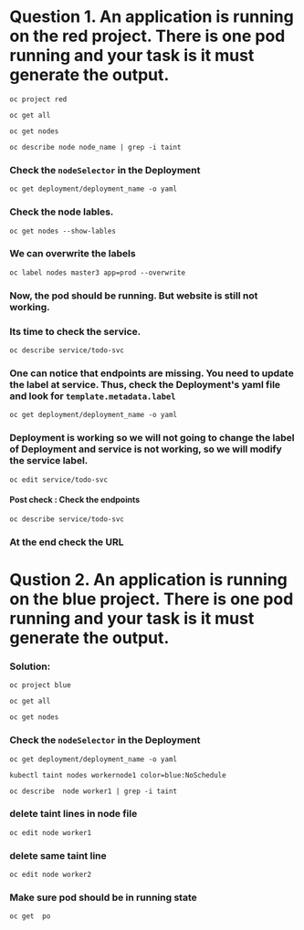 # Question 1. An application is running on the red project. There is one pod running and your task is it must generate the output.

```
oc project red
```
```
oc get all
```

```
oc get nodes
```

```
oc describe node node_name | grep -i taint
```

### Check the `nodeSelector` in the Deployment
```
oc get deployment/deployment_name -o yaml 
```

### Check the node lables.
```
oc get nodes --show-lables
```

### We can overwrite the labels 

```
oc label nodes master3 app=prod --overwrite 
```

### Now, the pod should be running. But website is still not working. 
### Its time to check the service.

```
oc describe service/todo-svc
```

### One can notice that endpoints are missing. You need to update the label at service. Thus, check the Deployment's yaml file and look for `template.metadata.label`

```
oc get deployment/deployment_name -o yaml 
```

### Deployment is working so we will not going to change the label of Deployment and service is not working, so we will modify the service label.
```
oc edit service/todo-svc
```

#### Post check : Check the endpoints
```
oc describe service/todo-svc
```

### At the end check the URL 






# Qustion 2. An application is running on the blue project. There is one pod running and your task is it must generate the output.

### Solution:

```
oc project blue
```
```
oc get all
```

```
oc get nodes
```

### Check the `nodeSelector` in the Deployment
```
oc get deployment/deployment_name -o yaml 
```

```
kubectl taint nodes workernode1 color=blue:NoSchedule
```
```
oc describe  node worker1 | grep -i taint
```
### delete taint  lines in node file
``` 
oc edit node worker1    
```
### delete same taint  line
```
oc edit node worker2
```
### Make sure  pod should be in running  state
```
oc get  po
```


